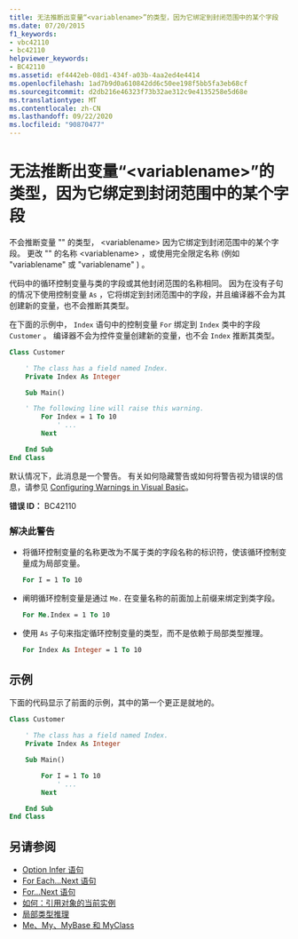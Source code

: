 ```yaml
---
title: 无法推断出变量“<variablename>”的类型，因为它绑定到封闭范围中的某个字段
ms.date: 07/20/2015
f1_keywords:
- vbc42110
- bc42110
helpviewer_keywords:
- BC42110
ms.assetid: ef4442eb-08d1-434f-a03b-4aa2ed4e4414
ms.openlocfilehash: 1ad7b9d0a610842dd6c50ee198f5bb5fa3eb68cf
ms.sourcegitcommit: d2db216e46323f73b32ae312c9e4135258e5d68e
ms.translationtype: MT
ms.contentlocale: zh-CN
ms.lasthandoff: 09/22/2020
ms.locfileid: "90870477"
---
```

# <a name="the-type-for-variable-variablename-will-not-be-inferred-because-it-is-bound-to-a-field-in-an-enclosing-scope"></a>无法推断出变量“\<variablename>”的类型，因为它绑定到封闭范围中的某个字段

不会推断变量 "" 的类型， \<variablename> 因为它绑定到封闭范围中的某个字段。 更改 "" 的名称 \<variablename> ，或使用完全限定名称 (例如 "variablename" 或 "variablename" ) 。

代码中的循环控制变量与类的字段或其他封闭范围的名称相同。 因为在没有子句的情况下使用控制变量 `As` ，它将绑定到封闭范围中的字段，并且编译器不会为其创建新的变量，也不会推断其类型。

在下面的示例中， `Index` 语句中的控制变量 `For` 绑定到 `Index` 类中的字段 `Customer` 。 编译器不会为控件变量创建新的变量，也不会 `Index` 推断其类型。

```vb
Class Customer

    ' The class has a field named Index.
    Private Index As Integer

    Sub Main()

    ' The following line will raise this warning.
        For Index = 1 To 10
            ' ...
        Next

    End Sub
End Class
```

默认情况下，此消息是一个警告。 有关如何隐藏警告或如何将警告视为错误的信息，请参见 [Configuring Warnings in Visual Basic](/visualstudio/ide/configuring-warnings-in-visual-basic)。

**错误 ID：** BC42110

### <a name="to-address-this-warning"></a>解决此警告

- 将循环控制变量的名称更改为不属于类的字段名称的标识符，使该循环控制变量成为局部变量。

  ```vb
  For I = 1 To 10
  ```

- 阐明循环控制变量是通过 `Me.` 在变量名称的前面加上前缀来绑定到类字段。

  ```vb
  For Me.Index = 1 To 10
  ```

- 使用 `As` 子句来指定循环控制变量的类型，而不是依赖于局部类型推理。

  ```vb
  For Index As Integer = 1 To 10
  ```

## <a name="example"></a>示例

 下面的代码显示了前面的示例，其中的第一个更正是就地的。

```vb
Class Customer

    ' The class has a field named Index.
    Private Index As Integer

    Sub Main()

        For I = 1 To 10
            ' ...
        Next

    End Sub
End Class
```

## <a name="see-also"></a>另请参阅

- [Option Infer 语句](../statements/option-infer-statement.md)
- [For Each...Next 语句](../statements/for-each-next-statement.md)
- [For...Next 语句](../statements/for-next-statement.md)
- [如何：引用对象的当前实例](../../programming-guide/language-features/variables/how-to-refer-to-the-current-instance-of-an-object.md)
- [局部类型推理](../../programming-guide/language-features/variables/local-type-inference.md)
- [Me、My、MyBase 和 MyClass](../../programming-guide/program-structure/me-my-mybase-and-myclass.md)
